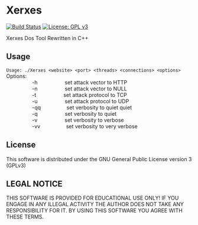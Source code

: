 # Xerxes

[![Build Status](https://travis-ci.org/sepehrdaddev/Xerxes.svg?branch=master)](https://travis-ci.org/sepehrdaddev/Xerxes)
[![License: GPL v3](https://img.shields.io/badge/License-GPL%20v3-blue.svg)](https://www.gnu.org/licenses/gpl-3.0)

Xerxes Dos Tool Rewritten in C++

## Usage
`Usage: ./Xerxes <website> <port> <threads> <connections> <options>`\
Options:\
&emsp;&emsp;&emsp;&emsp;&emsp;-h&nbsp;&emsp;&emsp;&emsp;&emsp;&emsp;set attack vector to HTTP\
&emsp;&emsp;&emsp;&emsp;&emsp;-n&nbsp;&emsp;&emsp;&emsp;&emsp;&emsp;set attack vector to NULL\
&emsp;&emsp;&emsp;&emsp;&emsp;-t&nbsp;&emsp;&emsp;&emsp;&emsp;&emsp;set attack protocol to TCP\
&emsp;&emsp;&emsp;&emsp;&emsp;-u&nbsp;&emsp;&emsp;&emsp;&emsp;&emsp;set attack protocol to UDP\
&emsp;&emsp;&emsp;&emsp;&emsp;-qq&emsp;&emsp;&emsp;&emsp;&emsp;set verbosity to quiet quiet\
&emsp;&emsp;&emsp;&emsp;&emsp;-q&nbsp;&emsp;&emsp;&emsp;&emsp;&emsp;set verbosity to quiet\
&emsp;&emsp;&emsp;&emsp;&emsp;-v&nbsp;&emsp;&emsp;&emsp;&emsp;&emsp;set verbosity to verbose\
&emsp;&emsp;&emsp;&emsp;&emsp;-vv&emsp;&emsp;&emsp;&emsp;&emsp;set verbosity to very verbose


## License
This software is distributed under the GNU General Public License version 3 (GPLv3)

## LEGAL NOTICE
THIS SOFTWARE IS PROVIDED FOR EDUCATIONAL USE ONLY! IF YOU ENGAGE IN ANY ILLEGAL ACTIVITY THE AUTHOR DOES NOT TAKE ANY RESPONSIBILITY FOR IT. BY USING THIS SOFTWARE YOU AGREE WITH THESE TERMS.
